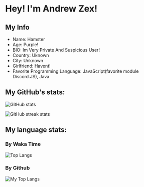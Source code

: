 # Hey! I'm Andrew Zex!
## My Info
* Name: Hamster
* Age: Purple!
* BIO: Im Very Private And Suspicious User!
* Country: Uknown
* City: Unknown
* Girlfriend: Havent!
* Favorite Programming Language: JavaScript(favorite module Discord.JS), Java

## My GitHub's stats:
![GitHub stats](https://github-readme-stats.vercel.app/api?username=Andrew-Zex&theme=radical&show_icons=true&title_color=00FF00)  

![GitHub streak stats](https://github-readme-streak-stats.herokuapp.com/?user=Andrew-Zex&theme=tokyonight&show_icons=true)  

## My language stats:
### By Waka Time
![Top Langs](https://github-readme-stats.vercel.app/api/top-langs/?username=Andrew-Zex)

### By Github
![My Top Langs](https://github-readme-stats.vercel.app/api/top-langs/?username=Andrew-Zex&layout=compact)
